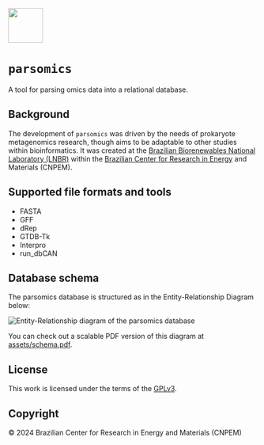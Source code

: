 <img align="center" height="70" src="https://i.imgur.com/kYSTmrt.png">

# `parsomics`



A tool for parsing omics data into a relational database.

##  Background

The development of `parsomics` was driven by the needs of prokaryote metagenomics research, though aims to be adaptable to other studies within bioinformatics. It was created at the [Brazilian Biorenewables National Laboratory (LNBR)](https://lnbr.cnpem.br/) within the [Brazilian Center for Research in Energy](https://cnpem.br/) and Materials (CNPEM).

## Supported file formats and tools

- FASTA
- GFF
- dRep
- GTDB-Tk
- Interpro
- run_dbCAN

## Database schema

The parsomics database is structured as in the Entity-Relationship Diagram below:

![Entity-Relationship diagram of the parsomics database](assets/schema.png)

You can check out a scalable PDF version of this diagram at [assets/schema.pdf](assets/schema.pdf).

## License

This work is licensed under the terms of the [GPLv3](https://www.gnu.org/licenses/gpl-3.0.html).

## Copyright

© 2024 Brazilian Center for Research in Energy and Materials (CNPEM)
